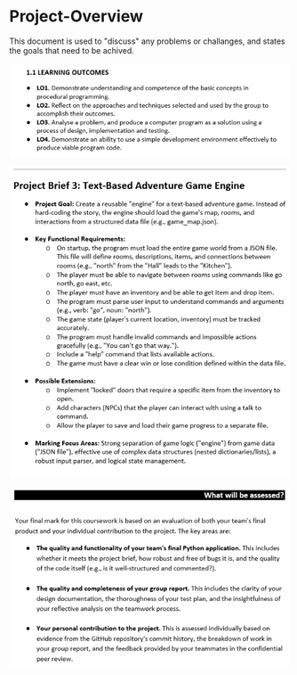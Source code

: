 # Project-Overview

This document is used to "discuss" any problems or challanges, and states the goals that need to be achived.

![Learning Outcomes](../resources/images/Learning_Outcomes.png)

![Project Brief](../resources/images/Project_Brief_3.png)

![Assesment Quiteria](../resources/images/what_will_be_assessed.png)
